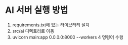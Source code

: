 AI 서버 실행 방법
================
1. requirements.txt에 있는 라이브러리 설치
2. src/ai 디렉토리로 이동
3. uvicorn main:app 0.0.0.0:8000 --workers 4 명령어 수행

